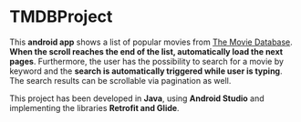 # TMDBProject

This **android app** shows a list of popular movies from [The Movie Database](https://www.themoviedb.org/?language=es). **When the scroll reaches the end of the list, automatically load the next pages**.
Furthermore, the user has the possibility to search for a movie by keyword and the **search is automatically triggered while user is typing**. The search results can be scrollable via pagination as well.

This project has been developed in **Java**, using **Android Studio** and implementing the libraries **Retrofit and Glide**.
